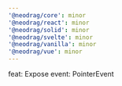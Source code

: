 ```yaml
---
'@neodrag/core': minor
'@neodrag/react': minor
'@neodrag/solid': minor
'@neodrag/svelte': minor
'@neodrag/vanilla': minor
'@neodrag/vue': minor
---
```


feat: Expose event: PointerEvent
